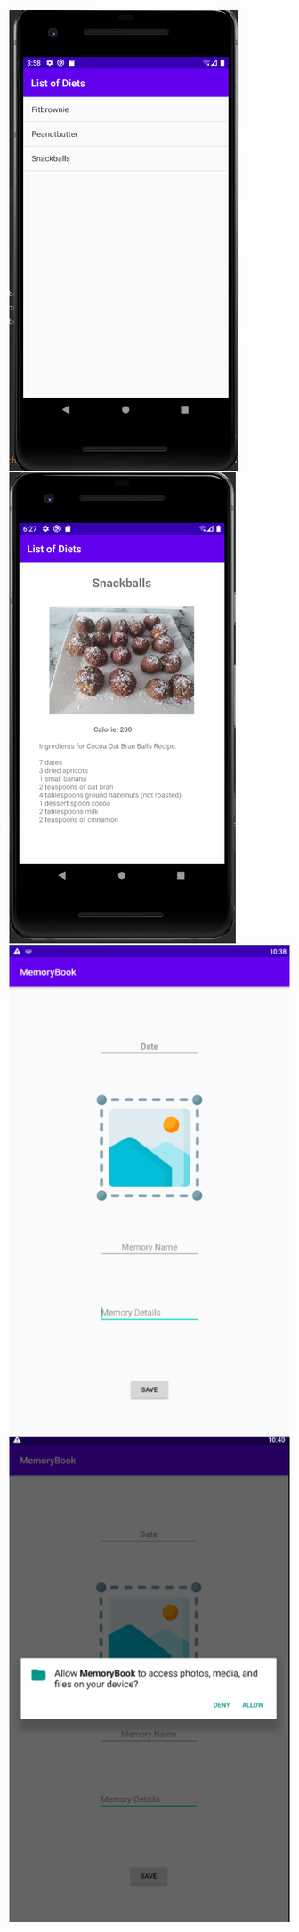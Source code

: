 ![Diet App](./assets/image/Capture.PNG)
![Food](./assets/image/Capture1.PNG)
![Diet App](./assets/image/MemoryBook/Capture.PNG)
![Food](./assets/image/MemoryBook/Capture1.PNG)

